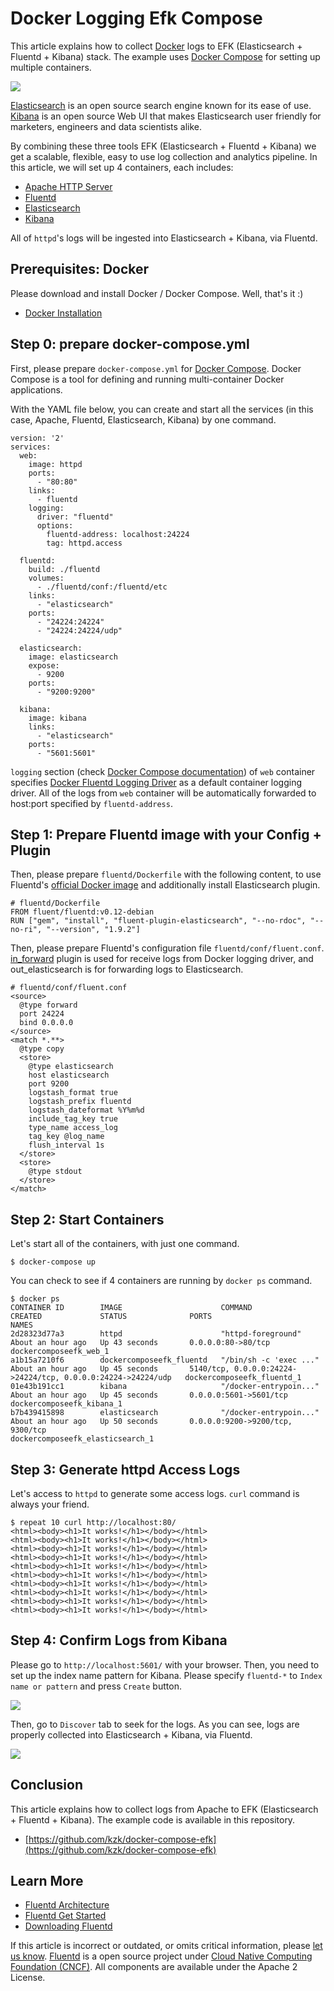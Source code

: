 # Docker Logging Efk Compose

This article explains how to collect [Docker](https://www.docker.com/) logs to EFK \(Elasticsearch + Fluentd + Kibana\) stack. The example uses [Docker Compose](https://docs.docker.com/compose/) for setting up multiple containers.

![](../.gitbook/assets/kibana5-screenshot%20%282%29.png)

[Elasticsearch](https://www.elastic.co/products/elasticsearch) is an open source search engine known for its ease of use. [Kibana](https://www.elastic.co/products/kibana) is an open source Web UI that makes Elasticsearch user friendly for marketers, engineers and data scientists alike.

By combining these three tools EFK \(Elasticsearch + Fluentd + Kibana\) we get a scalable, flexible, easy to use log collection and analytics pipeline. In this article, we will set up 4 containers, each includes:

* [Apache HTTP Server](https://hub.docker.com/_/httpd/)
* [Fluentd](https://hub.docker.com/r/fluent/fluentd/)
* [Elasticsearch](https://hub.docker.com/_/elasticsearch/)
* [Kibana](https://hub.docker.com/_/kibana/)

All of `httpd`'s logs will be ingested into Elasticsearch + Kibana, via Fluentd.

## Prerequisites: Docker

Please download and install Docker / Docker Compose. Well, that's it :\)

* [Docker Installation](https://docs.docker.com/engine/installation/)

## Step 0: prepare docker-compose.yml

First, please prepare `docker-compose.yml` for [Docker Compose](https://docs.docker.com/compose/overview/). Docker Compose is a tool for defining and running multi-container Docker applications.

With the YAML file below, you can create and start all the services \(in this case, Apache, Fluentd, Elasticsearch, Kibana\) by one command.

```text
version: '2'
services:
  web:
    image: httpd
    ports:
      - "80:80"
    links:
      - fluentd
    logging:
      driver: "fluentd"
      options:
        fluentd-address: localhost:24224
        tag: httpd.access

  fluentd:
    build: ./fluentd
    volumes:
      - ./fluentd/conf:/fluentd/etc
    links:
      - "elasticsearch"
    ports:
      - "24224:24224"
      - "24224:24224/udp"

  elasticsearch:
    image: elasticsearch
    expose:
      - 9200
    ports:
      - "9200:9200"

  kibana:
    image: kibana
    links:
      - "elasticsearch"
    ports:
      - "5601:5601"
```

`logging` section \(check [Docker Compose documentation](https://docs.docker.com/compose/compose-file/#/logging)\) of `web` container specifies [Docker Fluentd Logging Driver](https://docs.docker.com/engine/admin/logging/fluentd/) as a default container logging driver. All of the logs from `web` container will be automatically forwarded to host:port specified by `fluentd-address`.

## Step 1: Prepare Fluentd image with your Config + Plugin

Then, please prepare `fluentd/Dockerfile` with the following content, to use Fluentd's [official Docker image](https://hub.docker.com/r/fluent/fluentd/) and additionally install Elasticsearch plugin.

```text
# fluentd/Dockerfile
FROM fluent/fluentd:v0.12-debian
RUN ["gem", "install", "fluent-plugin-elasticsearch", "--no-rdoc", "--no-ri", "--version", "1.9.2"]
```

Then, please prepare Fluentd's configuration file `fluentd/conf/fluent.conf`. [in\_forward]() plugin is used for receive logs from Docker logging driver, and out\_elasticsearch is for forwarding logs to Elasticsearch.

```text
# fluentd/conf/fluent.conf
<source>
  @type forward
  port 24224
  bind 0.0.0.0
</source>
<match *.**>
  @type copy
  <store>
    @type elasticsearch
    host elasticsearch
    port 9200
    logstash_format true
    logstash_prefix fluentd
    logstash_dateformat %Y%m%d
    include_tag_key true
    type_name access_log
    tag_key @log_name
    flush_interval 1s
  </store>
  <store>
    @type stdout
  </store>
</match>
```

## Step 2: Start Containers

Let's start all of the containers, with just one command.

```text
$ docker-compose up
```

You can check to see if 4 containers are running by `docker ps` command.

```text
$ docker ps
CONTAINER ID        IMAGE                      COMMAND                  CREATED             STATUS              PORTS                                                          NAMES
2d28323d77a3        httpd                      "httpd-foreground"       About an hour ago   Up 43 seconds       0.0.0.0:80->80/tcp                                             dockercomposeefk_web_1
a1b15a7210f6        dockercomposeefk_fluentd   "/bin/sh -c 'exec ..."   About an hour ago   Up 45 seconds       5140/tcp, 0.0.0.0:24224->24224/tcp, 0.0.0.0:24224->24224/udp   dockercomposeefk_fluentd_1
01e43b191cc1        kibana                     "/docker-entrypoin..."   About an hour ago   Up 45 seconds       0.0.0.0:5601->5601/tcp                                         dockercomposeefk_kibana_1
b7b439415898        elasticsearch              "/docker-entrypoin..."   About an hour ago   Up 50 seconds       0.0.0.0:9200->9200/tcp, 9300/tcp                               dockercomposeefk_elasticsearch_1
```

## Step 3: Generate httpd Access Logs

Let's access to `httpd` to generate some access logs. `curl` command is always your friend.

```text
$ repeat 10 curl http://localhost:80/
<html><body><h1>It works!</h1></body></html>
<html><body><h1>It works!</h1></body></html>
<html><body><h1>It works!</h1></body></html>
<html><body><h1>It works!</h1></body></html>
<html><body><h1>It works!</h1></body></html>
<html><body><h1>It works!</h1></body></html>
<html><body><h1>It works!</h1></body></html>
<html><body><h1>It works!</h1></body></html>
<html><body><h1>It works!</h1></body></html>
<html><body><h1>It works!</h1></body></html>
```

## Step 4: Confirm Logs from Kibana

Please go to `http://localhost:5601/` with your browser. Then, you need to set up the index name pattern for Kibana. Please specify `fluentd-*` to `Index name or pattern` and press `Create` button.

![](../.gitbook/assets/efk-kibana-1%20%281%29%20%281%29.png)

Then, go to `Discover` tab to seek for the logs. As you can see, logs are properly collected into Elasticsearch + Kibana, via Fluentd.

![](../.gitbook/assets/efk-kibana-2%20%281%29%20%281%29.png)

## Conclusion

This article explains how to collect logs from Apache to EFK \(Elasticsearch + Fluentd + Kibana\). The example code is available in this repository.

* [https://github.com/kzk/docker-compose-efk](https://github.com/kzk/docker-compose-efk)

## Learn More

* [Fluentd Architecture](https://www.fluentd.org/architecture)
* [Fluentd Get Started]()
* [Downloading Fluentd](http://www.fluentd.org/download)

If this article is incorrect or outdated, or omits critical information, please [let us know](https://github.com/fluent/fluentd-docs-gitbook/issues?state=open). [Fluentd](http://www.fluentd.org/) is a open source project under [Cloud Native Computing Foundation \(CNCF\)](https://cncf.io/). All components are available under the Apache 2 License.

